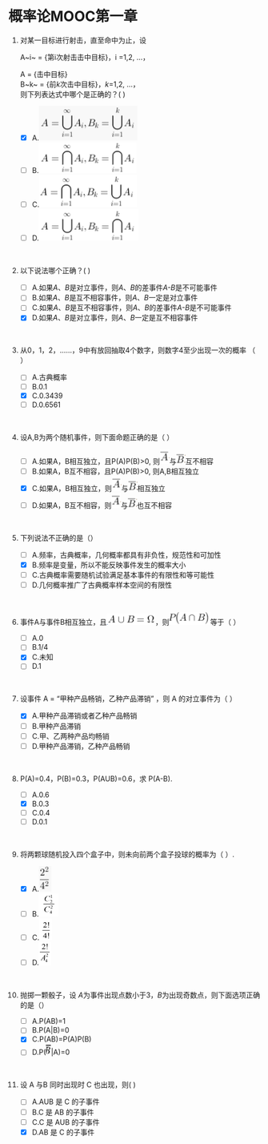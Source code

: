 # 概率论MOOC第一章

1. 对某一目标进行射击，直至命中为止，设

    ‎A~i~ = {第i次射击击中目标}，i =1,2, …，

    A = {击中目标}  
    B~k~ = {前*k*次击中目标}，*k*=1,2, …，  
    则下列表达式中哪个是正确的？( )

    * [X] A.​![image](assets/image-20230921211253-nwbtw7d.png)​
    * [ ] B.​![image](assets/image-20230921211301-lw0pnzb.png)​
    * [ ] C.​![image](assets/image-20230921211311-1ft4d4h.png)​
    * [ ] D.​![image](assets/image-20230921211318-xy0n4qq.png)​

‍

2. 以下说法哪个正确？( )

    * [ ] A.如果*A*、*B*是对立事件，则*A*、*B*的差事件*A-B*是不可能事件
    * [ ] B.如果*A*、*B*是互不相容事件，则*A*、*B*一定是对立事件
    * [ ] C.如果*A*、*B*是互不相容事件，则*A*、*B*的差事件*A-B*是不可能事件
    * [X] D.如果*A*、*B*是对立事件，则*A*、*B*一定是互不相容事件

‍

3. 从0，1，2，……，9中有放回抽取4个数字，则数字4至少出现一次的概率  （    ）

    * [ ] A.古典概率
    * [ ] B.0.1
    * [X] C.0.3439
    * [ ] D.0.6561

‍

4. 设A,B为两个随机事件，则下面命题正确的是（     ）

    * [ ] A.如果A，B相互独立，且P(A)P(B)>0, 则![image](assets/image-20230921210406-1lrfqg5.png)与![image](assets/image-20230921210357-0a7tiez.png)互不相容
    * [ ] B.如果A，B互不相容，且P(A)P(B)>0, 则A,B相互独立
    * [X] C.如果A，B相互独立，则![image](assets/image-20230921210406-1lrfqg5.png)与![image](assets/image-20230921210357-0a7tiez.png)相互独立
    * [ ] D.如果A，B互不相容，则![image](assets/image-20230921210406-1lrfqg5.png)与![image](assets/image-20230921210357-0a7tiez.png)也互不相容

‍

5. 下列说法不正确的是（）

    * [ ] A.频率，古典概率，几何概率都具有非负性，规范性和可加性
    * [X] B.频率是变量，所以不能反映事件发生的概率大小
    * [ ] C.古典概率需要随机试验满足基本事件的有限性和等可能性
    * [ ] D.几何概率推广了古典概率样本空间的有限性

‍

6. 事件A与事件B相互独立，且![image](assets/image-20230921210529-9o12bhl.png)，则![image](assets/image-20230921210515-48sg8lu.png)等于（    ）

    * [ ] A.0
    * [ ] B.1/4
    * [X] C.未知
    * [ ] D.1

‍

7. 设事件 A = “甲种产品畅销，乙种产品滞销” ，则 A 的对立事件为（       ）

    * [X] A.甲种产品滞销或者乙种产品畅销
    * [ ] B.甲种产品滞销
    * [ ] C.甲、乙两种产品均畅销
    * [ ] D.甲种产品滞销，乙种产品畅销

‍

8. P(A)=0.4，P(B)=0.3，P(AUB)=0.6，求 P(A-B).

    * [ ] A.0.6
    * [X] B.0.3
    * [ ] C.0.4
    * [ ] D.0.1

‍

9. 将两颗球随机投入四个盒子中，则未向前两个盒子投球的概率为（ ）.

    * [X] A.![image](assets/image-20230921210700-4k1ltv7.png)​
    * [ ] B.![image](assets/image-20230921210706-o9x6psj.png)​
    * [ ] C.![image](assets/image-20230921210712-9jowp59.png)​
    * [ ] D.![image](assets/image-20230921210719-bxyqpbq.png)​

‍

10. 抛掷一颗骰子，设 *A*为事件出现点数小于3，*B*为出现奇数点，则下面选项正确的是（）

     * [ ] A.P(AB)=1
     * [ ] B.P(A|B)=0
     * [X] C.P(AB)=P(A)P(B)
     * [ ] D.P(![image](assets/image-20230921210818-5rnifp4.png)|A)=0

‍

11. 设 A 与B 同时出现时 C 也出现，则(       )

     * [ ] A.AUB 是 C 的子事件
     * [ ] B.C 是 AB 的子事件
     * [ ] C.C 是 AUB 的子事件
     * [X] D.AB 是 C 的子事件
